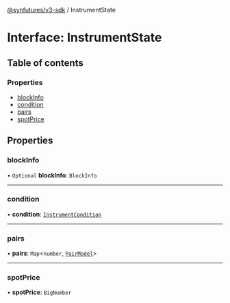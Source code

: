 [@synfutures/v3-sdk](../README.md) / InstrumentState

# Interface: InstrumentState

## Table of contents

### Properties

- [blockInfo](InstrumentState.md#blockinfo)
- [condition](InstrumentState.md#condition)
- [pairs](InstrumentState.md#pairs)
- [spotPrice](InstrumentState.md#spotprice)

## Properties

### blockInfo

• `Optional` **blockInfo**: `BlockInfo`

___

### condition

• **condition**: [`InstrumentCondition`](../enums/InstrumentCondition.md)

___

### pairs

• **pairs**: `Map`<`number`, [`PairModel`](../classes/PairModel.md)\>

___

### spotPrice

• **spotPrice**: `BigNumber`
